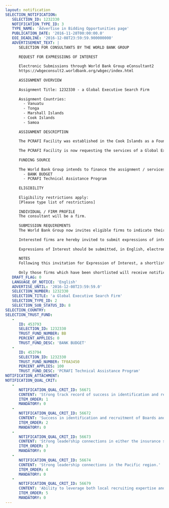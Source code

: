 ```yaml
---
layout: notification
SELECTION_NOTIFICATION: 
   SELECTION_ID: 1232330
   NOTIFICATION_TYPE_ID: 3
   TYPE_NAME: 'Advertise in Bidding Opportunities page'
   PUBLICATION_DATE: '2016-11-28T00:00:00.0'
   EOI_DEADLINE: '2016-12-08T23:59:59.900000000'
   ADVERTISEMENT_TEXT: |
      SELECTION FOR CONSULTANTS BY THE WORLD BANK GROUP
      
      REQUEST FOR EXPRESSIONS OF INTEREST
      
      Electronic Submissions through World Bank Group eConsultant2
      https://wbgeconsult2.worldbank.org/wbgec/index.html
      
      ASSIGNMENT OVERVIEW
      
      Assignment Title: 1232330 - a Global Executive Search Firm
      
      Assignment Countries:
        - Vanuatu
        - Tonga
        - Marshall Islands
        - Cook Islands
        - Samoa
      
      ASSIGNMENT DESCRIPTION
      
      The PCRAFI Facility was established in the Cook Islands as a Foundation with a Council of Members that owns a group captive insurer (PCRIC) which is managed by a Chief Executive Officer (CEO) and overseen by a Board of Directors. As the PCRIC is being operationalized, a series of interim arrangements have been made to enable the PCRIC to commence key operations.  
      
      The PCRAFI Facility is now requesting the services of a Global Executive Search Firm to identify suitable candidates for both the Board of Directors (four positions) and CEO position. The selected firm will work with the Pacific Catastrophe Risk Insurance Foundation (PCRIF) and its Council of Members (CoM) to conduct international recruitment campaign and identify suitable candidates for both the Board of Directors and CEO with the aim of making successful appointments no later than April 2017.
      
      FUNDING SOURCE
      
      The World Bank Group intends to finance the assignment / services described below under the following:
        - BANK BUDGET
        - PCRAFI Technical Assistance Program
      
      ELIGIBILITY
      
      Eligibility restrictions apply:
      [Please type list of restrictions]
      
      INDIVIDUAL / FIRM PROFILE
      The consultant will be a firm. 
      
      SUBMISSION REQUIREMENTS
      The World Bank Group now invites eligible firms to indicate their interest in providing the services.  Interested firms must provide information indicating that they are qualified to perform the services (brochures, description of similar assignments, experience in similar conditions, availability of appropriate skills among staff, etc. for firms; CV and cover letter for individuals).  Please note that the total size of all attachments should be less than 5MB.  Consultants may associate to enhance their qualifications.
      
      Interested firms are hereby invited to submit expressions of interest.
      
      Expressions of Interest should be submitted, in English, electronically through World Bank Group eConsultant2 (https://wbgeconsult2.worldbank.org/wbgec/index.html)
      
      NOTES
      Following this invitation for Expression of Interest, a shortlist of qualified firms will be formally invited to submit proposals. Shortlisting and selection will be subject to the availability of funding.
      
      Only those firms which have been shortlisted will receive notification. No debrief will be provided to firms which have not been shortlisted.
   DRAFT_FLAG: 0
   LANGUAGE_OF_NOTICE: 'English'
   ADVERTISE_UNTIL: '2016-12-08T23:59:59.0'
   SELECTION_NUMBER: 1232330
   SELECTION_TITLE: 'a Global Executive Search Firm'
   SELECTION_TYPE_ID: 2
   SELECTION_SUB_STATUS_ID: 8
SELECTION_COUNTRY: 
SELECTION_TRUST_FUND: 
   - 
      ID: 453793
      SELECTION_ID: 1232330
      TRUST_FUND_NUMBER: BB
      PERCENT_APPLIES: 0
      TRUST_FUND_DESC: 'BANK BUDGET'
   - 
      ID: 453794
      SELECTION_ID: 1232330
      TRUST_FUND_NUMBER: TF0A3450
      PERCENT_APPLIES: 100
      TRUST_FUND_DESC: 'PCRAFI Technical Assistance Program'
NOTIFICATION_ATTACHMENT: 
NOTIFICATION_QUAL_CRIT: 
   - 
      NOTIFICATION_QUAL_CRIT_ID: 56671
      CONTENT: 'Strong track record of success in identification and recruitment of Boards and CEO positions globally and in a variety of sectors.'
      ITEM_ORDER: 1
      MANDATORY: 0
   - 
      NOTIFICATION_QUAL_CRIT_ID: 56672
      CONTENT: 'Success in identification and recruitment of Boards and CEOs in one or more of the following specific areas: For international development organizations For captive insurance companies For companies domiciled in the Pacific region'
      ITEM_ORDER: 2
      MANDATORY: 0
   - 
      NOTIFICATION_QUAL_CRIT_ID: 56673
      CONTENT: 'Strong leadership connections in either the insurance sector or international development sector.'
      ITEM_ORDER: 3
      MANDATORY: 0
   - 
      NOTIFICATION_QUAL_CRIT_ID: 56674
      CONTENT: 'Strong leadership connections in the Pacific region.'
      ITEM_ORDER: 4
      MANDATORY: 0
   - 
      NOTIFICATION_QUAL_CRIT_ID: 56679
      CONTENT: 'Ability to leverage both local recruiting expertise and global resources.'
      ITEM_ORDER: 5
      MANDATORY: 0
---
```

